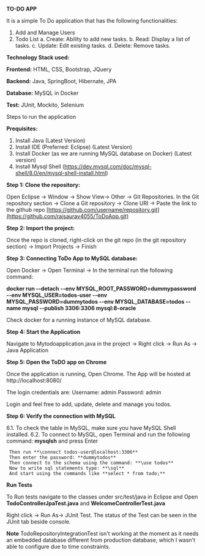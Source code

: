 **TO-DO APP**

It is a simple To Do application that has the following functionalities:
1. Add and Manage Users
2. Todo List
       a. Create: Ability to add new tasks.
       b. Read: Display a list of tasks.
       c. Update: Edit existing tasks.
       d. Delete: Remove tasks.

**Technology Stack used:**

**Frontend:** HTML, CSS, Bootstrap, JQuery

**Backend:** Java, SpringBoot, Hibernate, JPA

**Database:** MySQL in Docker

**Test:** JUnit, Mockito, Selenium

Steps to run the application

**Prequisites:**

1. Install Java (Latest Version)
2. Install IDE (Preferred: Eclipse) (Latest Version)
3. Install Docker (as we are running MySQL database on Docker) (Latest version)
4. Install Mysql Shell (https://dev.mysql.com/doc/mysql-shell/8.0/en/mysql-shell-install.html)

**Step 1: Clone the repository:**

Open Eclipse -> Window -> Show View-> Other -> Git Repositories.
In the Git repository section -> Clone a Git repository -> Clone URI -> Paste the link to the github repo [https://github.com/username/repository.git](https://github.com/rajsaurav4055/ToDoApp.git)

**Step 2: Import the project:**

Once the repo is cloned, right-click on the git repo (in the git repository section) -> Import Projects -> Finish

**Step 3: Connecting ToDo App to MySQL database:**

Open Docker -> Open Terminal -> In the terminal run the following command:

**docker run --detach --env MYSQL_ROOT_PASSWORD=dummypassword --env MYSQL_USER=todos-user --env MYSQL_PASSWORD=dummytodos --env MYSQL_DATABASE=todos --name mysql --publish 3306:3306 mysql:8-oracle**

Check docker for a running instance of MySQL database.

**Step 4: Start the Application**

Navigate to Mytodoapplication.java in the project -> Right click -> Run As -> Java Application

**Step 5: Open the ToDO app on Chrome**

Once the application is running, Open Chrome.
The App will be hosted at http://localhost:8080/

The login credentials are:
Username: admin
Password: admin

Login and feel free to add, update, delete and manage you todos.

**Step 6: Verify the connection with MySQL**

6.1. To check the table in MySQL, make sure you have MySQL Shell installed.
6.2. To connect to MySQL, open Terminal and run the following command:
        **mysqlsh** and press Enter 

     Then run **\connect todos-user@localhost:3306**
     Then enter the password: **dummytodos**
     Then connect to the schema using the command: **\use todos**
     Now to write sql statements type: **\sql**
     And start using the commands like **select * from todo;**

**Run Tests**

To Run tests navigate to the classes under src/test/java in Eclipse and Open 
**TodoControllerJpaTest.java** and **WelcomeControllerTest.java**

Right click -> Run As-> JUnit Test.
The status of the Test can be seen in the JUnit tab beside console.

**Note** TodoRepositoryIntegrationTest isn't working at the moment as it needs an embedded database different from production database, which I wasn't able to configure due to time constraints.

